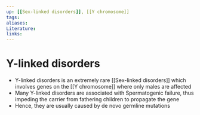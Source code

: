 ```yaml
---
up: [[Sex-linked disorders]], [[Y chromosome]]
tags:
aliases:
Literature:
links:
---
```

# Y-linked disorders
- Y-linked disorders is an extremely rare [[Sex-linked disorders]] which involves genes on the [[Y chromosome]] where only males are affected
- Many Y-linked disorders are associated with Spermatogenic failure, thus impeding the carrier from fathering children to propagate the gene
- Hence, they are usually caused by de novo germline mutations